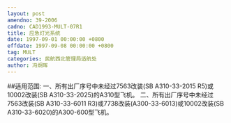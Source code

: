 ```yaml
---
layout: post
amendno: 39-2006
cadno: CAD1993-MULT-07R1
title: 应急灯光系统
date: 1997-09-01 00:00:00 +0800
effdate: 1997-09-08 00:00:00 +0800
tag: MULT
categories: 民航西北管理局适航处
author: 冯炯晖
---
```


##适用范围:
一、所有出厂序号中未经过7563改装(SB A310-33-2015 R5)或10002改装(SB A310-33-2025)的A310型飞机。
二、所有出厂序号中未经过7563改装(SB A310-33-6011 R3)或7738改装(A300-33-6013)或10002改装(SB A310-33-6020)的A300-600型飞机。

